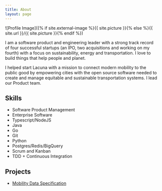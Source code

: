 ```yaml
---
title: About
layout: page
---
```

![Profile Image]({% if site.external-image %}{{ site.picture }}{% else %}{{ site.url }}/{{ site.picture }}{% endif %})

<p>I am a software product and engineering leader with a strong track record of four successful startups (an IPO, two acquisitions and working on my fourth) with a focus on sustainability, energy and transportation. I love to build things that help people and planet. 

I helped start Lacuna with a mission to connect modern mobility to the public good by empowering cities with the open source software needed to create and manage equitable and sustainable transportation systems. I lead our Product team.
</p>

<h2>Skills</h2>

<ul class="skill-list">
	<li>Software Product Management</li>
	<li>Enterprise Software</li>
	<li>Typescript/NodeJS</li>
	<li>Java</li>
	<li>Go</li>
	<li>Git</li>
	<li>Python</li>
	<li>Postgres/Redis/BigQuery</li>
	<li>Scrum and Kanban</li>
	<li>TDD + Continuous Integration</li>
</ul>

<h2>Projects</h2>

<ul>
	<li><a href="https://github.com/openmobilityfoundation/mobility-data-specification">Mobility Data Specification</a></li>
</ul>

